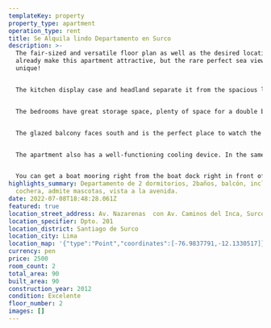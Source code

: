 ```yaml
---
templateKey: property
property_type: apartment
operation_type: rent
title: Se Alquila lindo Departamento en Surco
description: >-
  The fair-sized and versatile floor plan as well as the desired location
  already make this apartment attractive, but the rare perfect sea view makes it
  unique!


  The kitchen display case and headland separate it from the spacious living room. Black levels and stylish white furniture as well as refurbished appliances meet the needs of even the most demanding home chef. The living room basks in daylight by the sea and there is enough space for a group of sofas as well as for a large group of meals. A beautiful atmosphere brings a special atmosphere and leveling.


  The bedrooms have great storage space, plenty of space for a double bed and of course their own sea views. The kitchen has access to the utility room, which also has a second toilet. The entrance hall opens to a neat and spacious bathroom and sauna.


  The glazed balcony faces south and is the perfect place to watch the stunning archipelago landscape as the sun shines through the day.


  The apartment also has a well-functioning cooling device. In the same store, a parking space equipped with an electric car charging system is sold.


  You can get a boat mooring right from the boat dock right in front of the house by joining the Aurinkolahti boat club. The large sandy beach of Aurinkolahti opens next to it. Outdoor terrain next to the Uutelan and Kallahti peninsulas. Vuosaari's excellent golf course is also a short distance away. Excellent public transport links and varied local services nearby.
highlights_summary: Departamento de 2 dormitorios, 2baños, balcón, incluye
  cochera, admite mascotas, vista a la avenida.
date: 2022-07-08T18:48:28.061Z
featured: true
location_street_address: Av. Nazarenas  con Av. Caminos del Inca, Surco
location_specifier: Dpto. 201
location_district: Santiago de Surco
location_city: Lima
location_map: '{"type":"Point","coordinates":[-76.9837791,-12.1330517]}'
currency: pen
price: 2500
room_count: 2
total_area: 90
built_area: 90
construction_year: 2012
condition: Excelente
floor_number: 2
images: []
---
```

